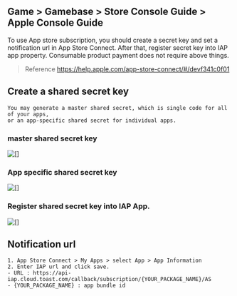 ## Game > Gamebase > Store Console Guide > Apple Console Guide

To use App store subscription, you should create a secret key and set a notification url in App Store Connect.
After that, register secret key into IAP app property.
Consumable product payment does not require above things.

> Reference
> https://help.apple.com/app-store-connect/#/devf341c0f01

## Create a shared secret key
```
You may generate a master shared secret, which is single code for all of your apps, 
or an app-specific shared secret for individual apps. 
```

### master shared secret key

![[]](http://static.toastoven.net/prod_gamebase/StoreConsoleGuide/iap-console-apple-shared-key-1.png)

### App specific shared secret key

![[]](http://static.toastoven.net/prod_gamebase/StoreConsoleGuide/iap-console-apple-shared-key-2.png)

### Register shared secret key into IAP App.
![[]](http://static.toastoven.net/prod_gamebase/StoreConsoleGuide/iap-console-apple-edit.png)

## Notification url
```
1. App Store Connect > My Apps > select App > App Information 
2. Enter IAP url and click save.
- URL : https://api-iap.cloud.toast.com/callback/subscription/{YOUR_PACKAGE_NAME}/AS
- {YOUR_PACKAGE_NAME} : app bundle id
```

